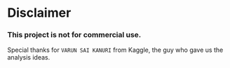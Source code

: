 # Disclaimer

### This project is not for commercial use. 
Special thanks for `VARUN SAI KANURI` from Kaggle, the guy who gave us the analysis ideas.
